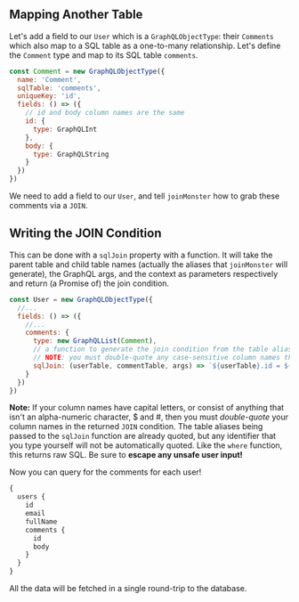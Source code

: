 ## Mapping Another Table

Let's add a field to our `User` which is a `GraphQLObjectType`: their `Comments` which also map to a SQL table as a one-to-many relationship. Let's define the `Comment` type and map to its SQL table `comments`.

```javascript
const Comment = new GraphQLObjectType({
  name: 'Comment',
  sqlTable: 'comments',
  uniqueKey: 'id',
  fields: () => ({
    // id and body column names are the same
    id: {
      type: GraphQLInt
    },
    body: {
      type: GraphQLString
    }
  })
})
```

We need to add a field to our `User`, and tell `joinMonster` how to grab these comments via a `JOIN`. 

## Writing the JOIN Condition

This can be done with a `sqlJoin` property with a function.
It will take the parent table and child table names (actually the aliases that `joinMonster` will generate), the GraphQL args, and the context as parameters respectively and return (a Promise of) the join condition.

```javascript
const User = new GraphQLObjectType({
  //...
  fields: () => ({
    //...
    comments: {
      type: new GraphQLList(Comment),
      // a function to generate the join condition from the table aliases
      // NOTE: you must double-quote any case-sensitive column names the table aliases are already quoted
      sqlJoin: (userTable, commentTable, args) => `${userTable}.id = ${commentTable}.author_id`
    }
  })
})
```

**Note:** If your column names have capital letters, or consist of anything that isn't an alpha-numeric character, $ and #, then you must *double-quote* your column names in the returned `JOIN` condition.
The table aliases being passed to the `sqlJoin` function are already quoted, but any identifier that you type yourself will not be automatically quoted.
Like the `where` function, this returns raw SQL. Be sure to **escape any unsafe user input!**

Now you can query for the comments for each user!

```graphql
{
  users { 
    id
    email
    fullName
    comments {
      id
      body
    }
  }
}
```

All the data will be fetched in a single round-trip to the database.

